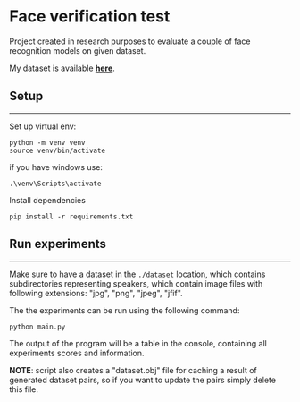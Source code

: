 # Face verification test

Project created in research purposes to evaluate a couple of face recognition models on given dataset.

My dataset is available **[here][dataset]**.

## Setup
---

Set up virtual env:
```
python -m venv venv
source venv/bin/activate
```
if you have windows use:
```
.\venv\Scripts\activate
```

Install dependencies

```
pip install -r requirements.txt
```

## Run experiments
---
Make sure to have a dataset in the `./dataset` location,
which contains subdirectories representing speakers, which
contain image files with following extensions: "jpg", "png", "jpeg", "jfif".

The the experiments can be run using the following command:

```
python main.py
```

The output of the program will be a table in the console,
containing all experiments scores and information.

**NOTE**: script also creates a "dataset.obj" file for caching a result of generated dataset pairs, so if you want to update the pairs simply delete this file.

[dataset]: https://huggingface.co/datasets/DeviL1337/face_recognition_52